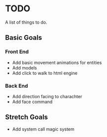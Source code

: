 # TODO
A list of things to do.

## Basic Goals
### Front End
* Add basic movement animations for entities
* Add models
* Add click to walk to html engine

### Back End
* Add direction facing to charachter
* Add face command

## Stretch Goals
* Add system call magic system